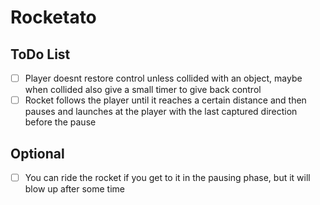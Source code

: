 # Rocketato

## ToDo List
- [ ] Player doesnt restore control unless collided with an object, maybe when collided also give a small timer to give back control
- [ ] Rocket follows the player until it reaches a certain distance and then pauses and launches at the player with the last captured direction before the pause

## Optional
- [ ] You can ride the rocket if you get to it in the pausing phase, but it will blow up after some time
